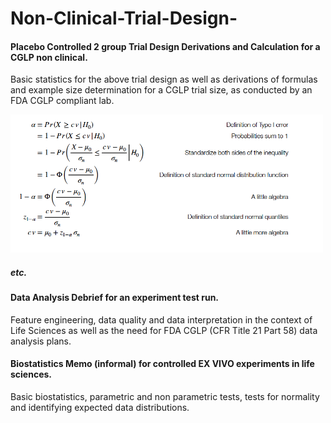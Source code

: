 # Non-Clinical-Trial-Design-

#### Placebo Controlled 2 group Trial Design Derivations and Calculation for a CGLP non clinical. 
Basic statistics for the above trial design as well as derivations of formulas and example size determination for a CGLP trial size, as conducted by an FDA CGLP compliant lab. 

<img src="https://github.com/wkww/Non-Clinical-Trial-Design-/blob/master/assets/2.png" width="500"></img>
##### etc.


#### Data Analysis Debrief for an experiment test run. 
Feature engineering, data quality and data interpretation in the context of Life Sciences as well as the need for FDA CGLP (CFR Title 21 Part 58) data analysis plans. 

#### Biostatistics Memo (informal) for controlled EX VIVO experiments in life sciences. 
Basic biostatistics, parametric and non parametric tests, tests for normality and identifying expected data distributions. 
